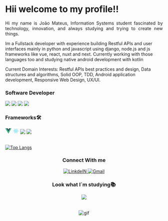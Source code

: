 
<h1 >Hii welcome to my profile!!</h1> 

<p  align="justify">Hi my name is João Mateus, Information Systems student fascinated by technology, innovation, and always studying and trying to create new things.

 Im a Fullstack developer with experience building Restful APIs and user interfaces mainly in python and javascript using django, node.js and js frameworks like vue, react, nuxt and next. Currently working with those languages too and studying native android development with kotlin

Current Domain Interests: Restful APIs best practices and design, Data structures and algorithms, Solid OOP, TDD, Android application development, Responsive Web Design, UX/UI.</p>


<div float="left">
 
  <h3 align="left">Software Developer</h3>
    <code><img height="20"<img src="https://www.seekpng.com/png/full/80-803501_javascript-logo-logo-de-java-script-png.png"></code>
    <code><img height="20"<img src="https://cdn.iconscout.com/icon/free/png-512/typescript-1174965.png"></code>
    <code><img height="20" src="https://miro.medium.com/max/930/0*MNVJq_8e0SJoqZb5.jpg"></code>
    <code><img height="20" src="https://upload.wikimedia.org/wikipedia/commons/thumb/c/c3/Python-logo-notext.svg/1869px-Python-logo-notext.svg.png"></code>
    
   <h3 align="left"> Frameworks🛠️</h3>
   <code><img height="20" src="https://raw.githubusercontent.com/github/explore/80688e429a7d4ef2fca1e82350fe8e3517d3494d/topics/vue/vue.png"></code>            
   <code><img height="20" src="https://raw.githubusercontent.com/github/explore/80688e429a7d4ef2fca1e82350fe8e3517d3494d/topics/react/react.png"></code>                  <code><img height="20" src="https://brandslogos.com/wp-content/uploads/images/large/angular-icon-logo.png"></code>
   <code><img height="20" src="https://static.djangoproject.com/img/logos/django-logo-negative.1d528e2cb5fb.png"></code>
  </div>                    
 <br>
 
<div align="left">
  
[![Top Langs](https://github-readme-stats.vercel.app/api/top-langs/?username=joaomateuus&layout=compact&theme=tokyonight)](https://github.com/joaomateuus/github-readme-stats)
  
</div>                                                                                                                                                                                                   
 <div align="center">
 <h3 height="50" width="60">Connect With me</h3>
  <a target="_blank" href="https://www.linkedin.com/in/jo%C3%A3omateus-/">
    <img alt="LinkdeIN" width="22px" src="https://cdn.jsdelivr.net/npm/simple-icons@v3/icons/linkedin.svg" />
  </a>
 
  <a target="_blank" href="mailto:joaomateusmoraisdeamaral@gmail.com">
    <img alt="Gmail" width="22px" src="https://cdn.jsdelivr.net/npm/simple-icons@v3/icons/gmail.svg" />
  </a>
</div>

 <div align="center">
   <h3 height="50" width="60">Look what I´m studying📚</h3>
     <a target="_blank" href="">
      <img  align="left "src="https://upload.wikimedia.org/wikipedia/commons/4/45/Notion_app_logo.png?20200221181224" heigth="50" width="60" />
    </a>
</div>
 
 <br>
 
 <div align="center">
 
![gif](https://c.tenor.com/mCiM7CmGGI4AAAAC/naruto.gif)

 </div>

  



